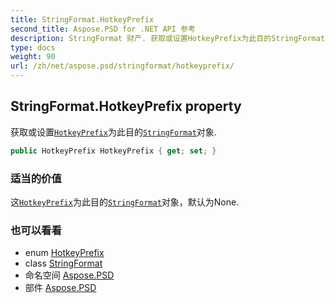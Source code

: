 ```yaml
---
title: StringFormat.HotkeyPrefix
second_title: Aspose.PSD for .NET API 参考
description: StringFormat 财产. 获取或设置HotkeyPrefix为此目的StringFormat对象.
type: docs
weight: 90
url: /zh/net/aspose.psd/stringformat/hotkeyprefix/
---
```

## StringFormat.HotkeyPrefix property

获取或设置[`HotkeyPrefix`](../../hotkeyprefix/)为此目的[`StringFormat`](../)对象.

```csharp
public HotkeyPrefix HotkeyPrefix { get; set; }
```

### 适当的价值

这[`HotkeyPrefix`](../../hotkeyprefix/)为此目的[`StringFormat`](../)对象，默认为None.

### 也可以看看

* enum [HotkeyPrefix](../../hotkeyprefix/)
* class [StringFormat](../)
* 命名空间 [Aspose.PSD](../../stringformat/)
* 部件 [Aspose.PSD](../../../)


